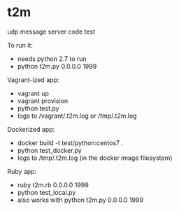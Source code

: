 # t2m
udp message server code test

To run it:
* needs python 2.7 to run
* python t2m.py 0.0.0.0 1999

Vagrant-ized app:
* vagrant up
* vagrant provision
* python test.py
* logs to /vagrant/.t2m.log or /tmp/.t2m.log

Dockerized app:
* docker build -t test/python:centos7 . 
* python test_docker.py
* logs to /tmp/.t2m.log (in the docker image filesystem) 

Ruby app:
* ruby t2m.rb 0.0.0.0 1999
* python test_local.py
* also works with python t2m.py 0.0.0.0 1999


